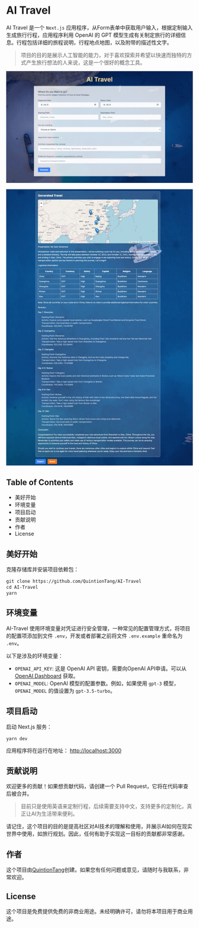 # AI Travel

AI Travel 是一个 `Next.js` 应用程序，从Form表单中获取用户输入，根据定制输入生成旅行行程，应用程序利用 OpenAI 的 GPT 模型生成有关制定旅行的详细信息。行程包括详细的旅程说明，行程地点地图，以及附带的描述性文字。

> 项目的目的是展示人工智能的能力，对于喜欢探索并希望以快速而独特的方式产生旅行想法的人来说，这是一个很好的概念工具。

![](docs/media/cover.jpeg)

![](docs/media/result.jpg)

## Table of Contents

-   美好开始
-   环境变量
-   项目启动
-   贡献说明
-   作者
-   License

## 美好开始

克隆存储库并安装项目依赖包：

```
git clone https://github.com/QuintionTang/AI-Travel
cd AI-Travel
yarn
```

## 环境变量

AI-Travel 使用环境变量对凭证进行安全管理，一种常见的配置管理方式，将项目的配置项添加到文件 `.env`，开发或者部署之前将文件 `.env.example` 重命名为 `.env`。

以下是涉及的环境变量：

-   `OPENAI_API_KEY`: 这是 OpenAI API 密钥，需要向OpenAI API申请。可以从 [OpenAI Dashboard](https://platform.openai.com/overview) 获取。
-   `OPENAI_MODEL`: OpenAI 模型的配置参数。例如，如果使用 `gpt-3` 模型，`OPENAI_MODEL` 的值设置为 `gpt-3.5-turbo`。

## 项目启动

启动 Next.js 服务：

```
yarn dev
```

应用程序将在运行在地址： [http://localhost:3000](http://localhost:3000/)

## 贡献说明

欢迎更多的贡献！如果想贡献代码，请创建一个 Pull Request，它将在代码审查后被合并。

> 目前只是使用英语来定制行程，后续需要支持中文，支持更多的定制化，真正让AI为生活带来便利。

请记住，这个项目的目的是提高社区对AI技术的理解和使用，并展示AI如何在现实世界中使用，如旅行规划。因此，任何有助于实现这一目标的贡献都非常感谢。

## 作者

这个项目由[QuintionTang](mailto:QuintionTang@gmail.com)创建。如果您有任何问题或意见，请随时与我联系，非常欢迎。

## License

这个项目是免费提供免费的非商业用途。未经明确许可，请勿将本项目用于商业用途。
